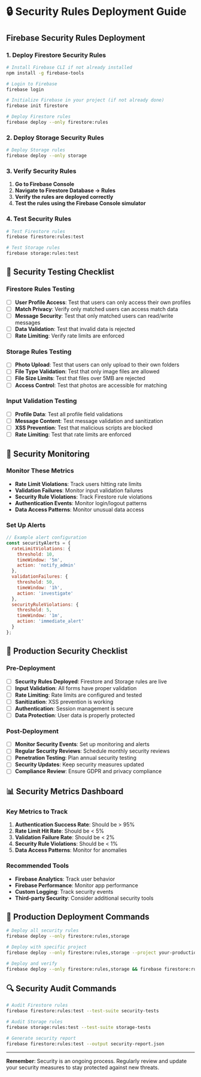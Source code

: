 # 🔒 Security Rules Deployment Guide

## Firebase Security Rules Deployment

### 1. Deploy Firestore Security Rules

```bash
# Install Firebase CLI if not already installed
npm install -g firebase-tools

# Login to Firebase
firebase login

# Initialize Firebase in your project (if not already done)
firebase init firestore

# Deploy Firestore rules
firebase deploy --only firestore:rules
```

### 2. Deploy Storage Security Rules

```bash
# Deploy Storage rules
firebase deploy --only storage
```

### 3. Verify Security Rules

1. **Go to Firebase Console**
2. **Navigate to Firestore Database → Rules**
3. **Verify the rules are deployed correctly**
4. **Test the rules using the Firebase Console simulator**

### 4. Test Security Rules

```bash
# Test Firestore rules
firebase firestore:rules:test

# Test Storage rules
firebase storage:rules:test
```

## 🧪 Security Testing Checklist

### Firestore Rules Testing
- [ ] **User Profile Access**: Test that users can only access their own profiles
- [ ] **Match Privacy**: Verify only matched users can access match data
- [ ] **Message Security**: Test that only matched users can read/write messages
- [ ] **Data Validation**: Test that invalid data is rejected
- [ ] **Rate Limiting**: Verify rate limits are enforced

### Storage Rules Testing
- [ ] **Photo Upload**: Test that users can only upload to their own folders
- [ ] **File Type Validation**: Test that only image files are allowed
- [ ] **File Size Limits**: Test that files over 5MB are rejected
- [ ] **Access Control**: Test that photos are accessible for matching

### Input Validation Testing
- [ ] **Profile Data**: Test all profile field validations
- [ ] **Message Content**: Test message validation and sanitization
- [ ] **XSS Prevention**: Test that malicious scripts are blocked
- [ ] **Rate Limiting**: Test that rate limits are enforced

## 🚨 Security Monitoring

### Monitor These Metrics
- **Rate Limit Violations**: Track users hitting rate limits
- **Validation Failures**: Monitor input validation failures
- **Security Rule Violations**: Track Firestore rule violations
- **Authentication Events**: Monitor login/logout patterns
- **Data Access Patterns**: Monitor unusual data access

### Set Up Alerts
```javascript
// Example alert configuration
const securityAlerts = {
  rateLimitViolations: {
    threshold: 10,
    timeWindow: '5m',
    action: 'notify_admin'
  },
  validationFailures: {
    threshold: 50,
    timeWindow: '1h',
    action: 'investigate'
  },
  securityRuleViolations: {
    threshold: 5,
    timeWindow: '1m',
    action: 'immediate_alert'
  }
};
```

## 🔧 Production Security Checklist

### Pre-Deployment
- [ ] **Security Rules Deployed**: Firestore and Storage rules are live
- [ ] **Input Validation**: All forms have proper validation
- [ ] **Rate Limiting**: Rate limits are configured and tested
- [ ] **Sanitization**: XSS prevention is working
- [ ] **Authentication**: Session management is secure
- [ ] **Data Protection**: User data is properly protected

### Post-Deployment
- [ ] **Monitor Security Events**: Set up monitoring and alerts
- [ ] **Regular Security Reviews**: Schedule monthly security reviews
- [ ] **Penetration Testing**: Plan annual security testing
- [ ] **Security Updates**: Keep security measures updated
- [ ] **Compliance Review**: Ensure GDPR and privacy compliance

## 📊 Security Metrics Dashboard

### Key Metrics to Track
1. **Authentication Success Rate**: Should be > 95%
2. **Rate Limit Hit Rate**: Should be < 5%
3. **Validation Failure Rate**: Should be < 2%
4. **Security Rule Violations**: Should be < 1%
5. **Data Access Patterns**: Monitor for anomalies

### Recommended Tools
- **Firebase Analytics**: Track user behavior
- **Firebase Performance**: Monitor app performance
- **Custom Logging**: Track security events
- **Third-party Security**: Consider additional security tools

## 🚀 Production Deployment Commands

```bash
# Deploy all security rules
firebase deploy --only firestore:rules,storage

# Deploy with specific project
firebase deploy --only firestore:rules,storage --project your-production-project

# Deploy and verify
firebase deploy --only firestore:rules,storage && firebase firestore:rules:test
```

## 🔍 Security Audit Commands

```bash
# Audit Firestore rules
firebase firestore:rules:test --test-suite security-tests

# Audit Storage rules
firebase storage:rules:test --test-suite storage-tests

# Generate security report
firebase firestore:rules:test --output security-report.json
```

---

**Remember**: Security is an ongoing process. Regularly review and update your security measures to stay protected against new threats.
